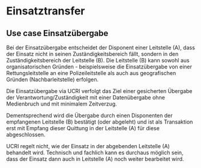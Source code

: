 # Einsatztransfer

## Use case Einsatzübergabe

Bei der Einsatzübergabe entscheidet der Disponent einer Leitstelle (A), dass der Einsatz nicht in seinen Zuständigkeitsbereich fällt, sondern in den Zuständigkeitsbereich der Leitstelle (B). Die Leitstelle (B) kann sowohl aus organisatorischen Gründen - beispielsweise die Einsatzübergabe von einer Rettungsleitstelle an eine Polizeileitstelle als auch aus geografischen Gründen (Nachbarleitstelle) erfolgen.

Die Einsatzübergabe via UCRI verfolgt das Ziel einer gesicherten Übergabe der Verantwortung/Zuständigkeit mit einer Datenübergabe ohne Medienbruch und mit minimalem Zeitverzug.

Dementsprechend wird die Übergabe durch einen Disponenten der empfangenen Leitstelle (B) bestätigt (oder abgeleht) und ist als Transaktion erst mit Empfang dieser Quittung in der Leitstelle (A) für diese abgeschlossen.

UCRI regelt nicht, wie der Einsatz in der abgebenden Leitstelle (A) behandelt wird. Technisch und fachlich kann es durchaus möglich sein, dass der Einsatz dann auch in Leitstelle (A) noch weiter bearbeitet wird.
